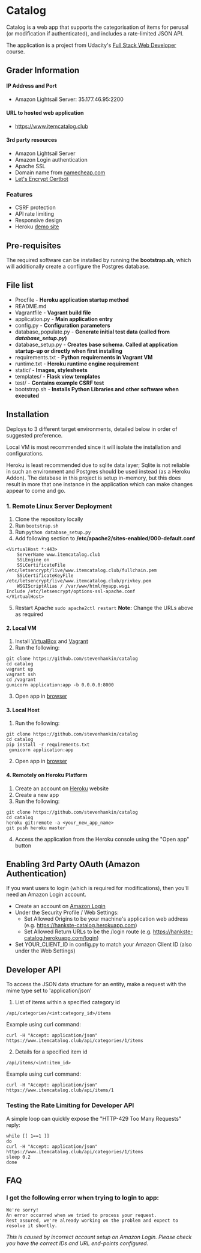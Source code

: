 # Catalog
Catalog is a web app that supports the categorisation of items for perusal (or modification if authenticated), and includes a rate-limited JSON API.

The application is a project from Udacity's [Full Stack Web Developer](https://www.udacity.com/course/full-stack-web-developer-nanodegree--nd004) course.

## Grader Information

#### IP Address and Port
* Amazon Lightsail Server: 35.177.46.95:2200 

#### URL to hosted web application
* https://www.itemcatalog.club

#### 3rd party resources
* Amazon Lightsail Server
* Amazon Login authentication
* Apache SSL
* Domain name from [namecheap.com](https://www.namecheap.com)
* [Let's Encrypt Certbot](https://letsencrypt.org)

### Features
* CSRF protection
* API rate limiting
* Responsive design
* Heroku [demo site](https://hankste-catalog.herokuapp.com/)

## Pre-requisites
The required software can be installed by running the **bootstrap.sh**, which will additionally create a configure
the Postgres database.

## File list
* Procfile - __Heroku application startup method__
* README.md
* Vagrantfile - __Vagrant build file__
* application.py - __Main application entry__
* config.py - __Configuration parameters__
* database_populate.py - __Generate initial test data (called from *database_setup.py*)__
* database_setup.py - __Creates base schema. Called at application startup-up or directly when first installing__
* requirements.txt - __Python requirements in Vagrant VM__
* runtime.txt - __Heroku runtime engine requirement__
* static/ - __Images, stylesheets__
* templates/ - __Flask view templates__
* test/ - __Contains example CSRF test__
* bootstrap.sh - __Installs Python Libraries and other software when executed__


## Installation
Deploys to 3 different target environments, detailed below in order of suggested preference.

Local VM is most recommended since it will isolate the installation and configurations.  

Heroku is least recommended due to sqlite data layer; Sqlite is not reliable in such an environment and Postgres should be used instead (as a Heroku Addon). 
The database in this project is setup in-memory, but this does result in more that one instance in the application which can make changes appear to come and go.

### 1. Remote Linux Server Deployment
1. Clone the repository locally
2. Run ```bootstrap.sh```
3. Run ```python database_setup.py```
4. Add following section to **/etc/apache2/sites-enabled/000-default.conf** 
```Listen 443
<VirtualHost *:443>
    ServerName www.itemcatalog.club
    SSLEngine on
    SSLCertificateFile /etc/letsencrypt/live/www.itemcatalog.club/fullchain.pem
    SSLCertificateKeyFile /etc/letsencrypt/live/www.itemcatalog.club/privkey.pem
    WSGIScriptAlias / /var/www/html/myapp.wsgi
Include /etc/letsencrypt/options-ssl-apache.conf
</VirtualHost>
```
5. Restart Apache ```sudo apache2ctl restart```
**Note:** Change the URLs above as required

#### 2. Local VM
1. Install [VirtualBox](https://www.virtualbox.org/wiki/Downloads) and [Vagrant](https://www.vagrantup.com/downloads.html)
2. Run the following:
```Shell
git clone https://github.com/stevenhankin/catalog
cd catalog
vagrant up
vagrant ssh
cd /vagrant
gunicorn application:app -b 0.0.0.0:8000
```
3. Open app in [browser](http://0.0.0.0:8000)

#### 3. Local Host
1. Run the following:
```Shell
git clone https://github.com/stevenhankin/catalog
cd catalog
pip install -r requirements.txt
 gunicorn application:app
```
2. Open app in [browser](http://127.0.0.1:8000)

#### 4. Remotely on Heroku Platform
1. Create an account on [Heroku](https://dashboard.heroku.com/apps) website
2. Create a new app
3. Run the following:
```
git clone https://github.com/stevenhankin/catalog
cd catalog
heroku git:remote -a <your_new_app_name>
git push heroku master
```
4. Access the application from the Heroku console using the "Open app" button


## Enabling 3rd Party OAuth (Amazon Authentication)
If you want users to login (which is required for modifications), then you'll need an Amazon Login account.
* Create an account on [Amazon Login](https://developer.amazon.com/lwa/sp/overview.html)
* Under the Security Profile / Web Settings:
  * Set Allowed Origins to be your machine's application web address  (e.g. https://hankste-catalog.herokuapp.com)
  * Set Allowed Return URLs to be the /login route (e.g. https://hankste-catalog.herokuapp.com/login)
* Set YOUR_CLIENT_ID in config.py to match your Amazon Client ID (also under the Web Settings)



## Developer API
To access the JSON data structure for an entity, make a request with the mime type set to 'application/json'

1. List of items within a specified category id
```Shell
/api/categories/<int:category_id>/items
```
Example using curl command:
```Shell
curl -H "Accept: application/json" https://www.itemcatalog.club/api/categories/1/items
```

2. Details for a specified item id
```Shell
/api/items/<int:item_id>
```
Example using curl command:
```Shell
curl -H "Accept: application/json" https://www.itemcatalog.club/api/items/1
```

### Testing the Rate Limiting for Developer API
A simple loop can quickly expose the "HTTP-429 Too Many Requests" reply:
```Shell
while [[ 1==1 ]]
do
curl -H "Accept: application/json" https://www.itemcatalog.club/api/categories/1/items
sleep 0.2
done
```



## FAQ
### I get the following error when trying to login to app:
```
We're sorry!
An error occurred when we tried to process your request. 
Rest assured, we're already working on the problem and expect to resolve it shortly.
```
*This is caused by incorrect account setup on Amazon Login. 
Please check you have the correct IDs and URL end-points configured.*
